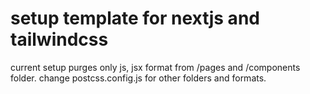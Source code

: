 # setup template for nextjs and tailwindcss

current setup purges only js, jsx format from /pages and /components folder. change postcss.config.js for other folders and formats.
